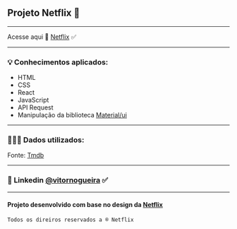 ## Projeto Netflix 🍿
---
Acesse aqui 🍿 [Netflix]() ✅


---
### 💡 Conhecimentos aplicados:
- HTML 
- CSS
- React
- JavaScript
- API Request
- Manipulação da biblioteca [Material/ui](https://mui.com/material-ui/)
---
### 👨🏼‍💻 Dados utilizados:
Fonte: [Tmdb](https://www.themoviedb.org/)

---
### 🔗 Linkedin [@vitornogueira](https://www.linkedin.com/in/vitor-noqueira-913a9284/) ✅
---
#### Projeto desenvolvido com base no design da [Netflix](https://www.netflix.com/br-en/)
````
Todos os direiros reservados a ® Netflix
````